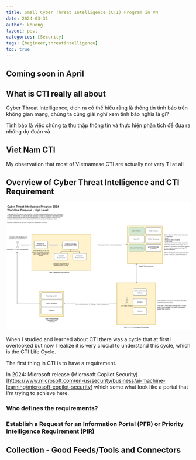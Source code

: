 ```yaml
---
title: Small Cyber Threat Intelligence (CTI) Program in VN
date: 2024-03-31
author: khuong
layout: post
categories: [Security]
tags: [begineer,threatintelligence]   
toc: true
---
```


## Coming soon in April 

## What is CTI really all about

Cyber Threat Intelligence, dịch ra có thể hiểu rằng là thông tin tình báo trên không gian mạng, chúng ta cũng giải nghĩ xem tình báo nghĩa là gì?

Tình báo là việc chúng ta thu thập thông tin và thực hiện phân tích để đưa ra những dự đoán và 

## Viet Nam CTI 

My observation that most of Vietnamese CTI are actually not very TI at all

## Overview of Cyber Threat Intelligence and CTI Requirement

![Small Threat Intelligence Flow](/assets/img/tiflow.jpg)

When I studied and learned about CTI there was a cycle that at first I overlooked but now I realize it is very crucial to understand this cycle, which is the CTI Life Cycle.

The first thing in CTI is to have a requirement.

In 2024: Microsoft release (Microsoft Copilot Security)[https://www.microsoft.com/en-us/security/business/ai-machine-learning/microsoft-copilot-security] which some what look like a portal that I'm trying to achieve here. 

### Who defines the requirements?

### Establish a Request for an Information Portal (PFR) or Priority Intelligence Requirement (PIR) 

## Collection - Good Feeds/Tools and Connectors



